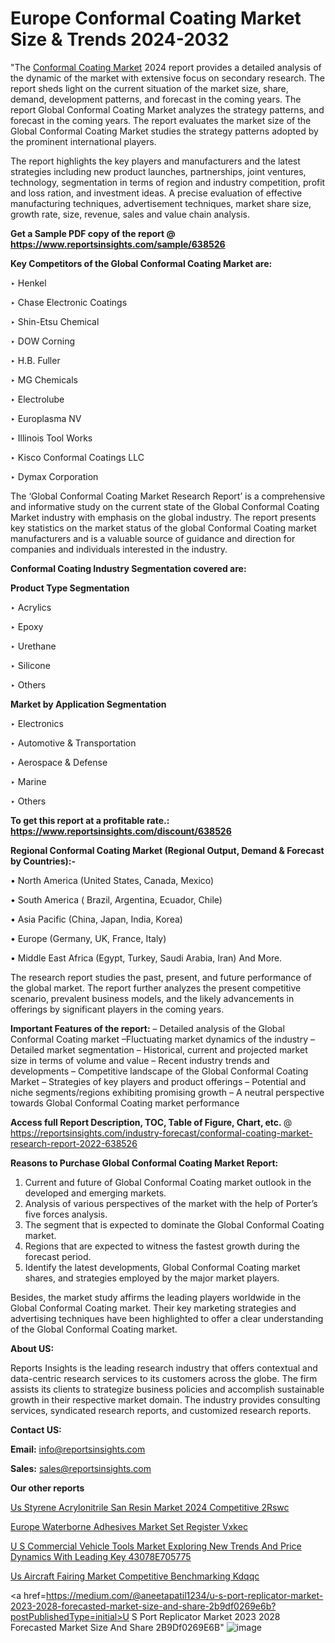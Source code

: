 # Europe Conformal Coating Market Size & Trends 2024-2032

"The <a href=https://www.reportsinsights.com/sample/638526>Conformal Coating Market</a> 2024 report provides a detailed analysis of the dynamic of the market with extensive focus on secondary research. The report sheds light on the current situation of the market size, share, demand, development patterns, and forecast in the coming years. The report Global Conformal Coating Market analyzes the strategy patterns, and forecast in the coming years. The report evaluates the market size of the Global Conformal Coating Market studies the strategy patterns adopted by the prominent international players.

The report highlights the key players and manufacturers and the latest strategies including new product launches, partnerships, joint ventures, technology, segmentation in terms of region and industry competition, profit and loss ration, and investment ideas. A precise evaluation of effective manufacturing techniques, advertisement techniques, market share size, growth rate, size, revenue, sales and value chain analysis.

<strong>Get a Sample PDF copy of the report @ <a href=https://www.reportsinsights.com/sample/638526 style=color:#0000ff;>https://www.reportsinsights.com/sample/638526</a></strong>

<strong>Key Competitors of the Global Conformal Coating Market are:</strong>

‣ Henkel

‣ Chase Electronic Coatings

‣ Shin-Etsu Chemical

‣ DOW Corning

‣ H.B. Fuller

‣ MG Chemicals

‣ Electrolube

‣ Europlasma NV

‣ Illinois Tool Works

‣ Kisco Conformal Coatings LLC

‣ Dymax Corporation

The ‘Global Conformal Coating Market Research Report’ is a comprehensive and informative study on the current state of the Global Conformal Coating Market industry with emphasis on the global industry. The report presents key statistics on the market status of the global Conformal Coating market manufacturers and is a valuable source of guidance and direction for companies and individuals interested in the industry.

<strong>Conformal Coating Industry Segmentation covered are:</strong>

<strong>Product Type Segmentation</strong>

‣    Acrylics

‣ Epoxy

‣ Urethane

‣ Silicone

‣ Others

<strong>Market by Application Segmentation</strong>

‣   Electronics

‣ Automotive & Transportation

‣ Aerospace & Defense

‣ Marine

‣ Others

<strong>To get this report at a profitable rate.: <a href=https://www.reportsinsights.com/discount/638526 style=color:#0000ff;>https://www.reportsinsights.com/discount/638526</a></strong>

<strong>Regional Conformal Coating Market (Regional Output, Demand &amp; Forecast by Countries):-</strong>

• North America (United States, Canada, Mexico)

• South America ( Brazil, Argentina, Ecuador, Chile)

• Asia Pacific (China, Japan, India, Korea)

• Europe (Germany, UK, France, Italy)

• Middle East Africa (Egypt, Turkey, Saudi Arabia, Iran) And More.

The research report studies the past, present, and future performance of the global market. The report further analyzes the present competitive scenario, prevalent business models, and the likely advancements in offerings by significant players in the coming years.

<strong>Important Features of the report:</strong>
– Detailed analysis of the Global Conformal Coating market
–Fluctuating market dynamics of the industry
–Detailed market segmentation
– Historical, current and projected market size in terms of volume and value
– Recent industry trends and developments
– Competitive landscape of the Global Conformal Coating Market
– Strategies of key players and product offerings
– Potential and niche segments/regions exhibiting promising growth
– A neutral perspective towards Global Conformal Coating market performance

<strong>Access full Report Description, TOC, Table of Figure, Chart, etc. </strong>@   <a href=https://reportsinsights.com/industry-forecast/conformal-coating-market-research-report-2022-638526 style=color:#0000ff;>https://reportsinsights.com/industry-forecast/conformal-coating-market-research-report-2022-638526</a>

<strong>Reasons to Purchase Global Conformal Coating Market Report:</strong>
1. Current and future of Global Conformal Coating market outlook in the developed and emerging markets.
2. Analysis of various perspectives of the market with the help of Porter’s five forces analysis.
3. The segment that is expected to dominate the Global Conformal Coating market.
4. Regions that are expected to witness the fastest growth during the forecast period.
5. Identify the latest developments, Global Conformal Coating market shares, and strategies employed by the major market players.

Besides, the market study affirms the leading players worldwide in the Global Conformal Coating market. Their key marketing strategies and advertising techniques have been highlighted to offer a clear understanding of the Global Conformal Coating market.

<strong><strong>About US</strong>:</strong>

Reports Insights is the leading research industry that offers contextual and data-centric research services to its customers across the globe. The firm assists its clients to strategize business policies and accomplish sustainable growth in their respective market domain. The industry provides consulting services, syndicated research reports, and customized research reports.

<strong>Contact US:</strong>

<p class=><b>Email:</b> <a href=mailto:info@reportsinsights.com>info@reportsinsights.com</a></p>
<p class=><b>Sales:</b> <a href=mailto:sales@reportsinsights.com>sales@reportsinsights.com</a></p>

<strong>Our other reports</strong>

<a href=https://www.linkedin.com/pulse/us-styrene-acrylonitrile-san-resin-market-2024-competitive-2rswc/>Us Styrene Acrylonitrile San Resin Market 2024 Competitive 2Rswc</a>

<a href=https://www.linkedin.com/pulse/europe-waterborne-adhesives-market-set-register-vxkec/>Europe Waterborne Adhesives Market Set Register Vxkec</a>

<a href=https://medium.com/@yadavahaan91/u-s-commercial-vehicle-tools-market-exploring-new-trends-and-price-dynamics-with-leading-key-43078e705775>U S Commercial Vehicle Tools Market Exploring New Trends And Price Dynamics With Leading Key 43078E705775</a>

<a href=https://www.linkedin.com/pulse/us-aircraft-fairing-market-competitive-benchmarking-kdqqc/>Us Aircraft Fairing Market Competitive Benchmarking Kdqqc</a>

<a href=https://medium.com/@aneetapatil1234/u-s-port-replicator-market-2023-2028-forecasted-market-size-and-share-2b9df0269e6b?postPublishedType=initial>U S Port Replicator Market 2023 2028 Forecasted Market Size And Share 2B9Df0269E6B</a>"
![image](https://github.com/ahaan12367/RIMarket24/assets/158471582/e6f3d4e3-4316-4fc1-88b4-999cf4307fe1)
